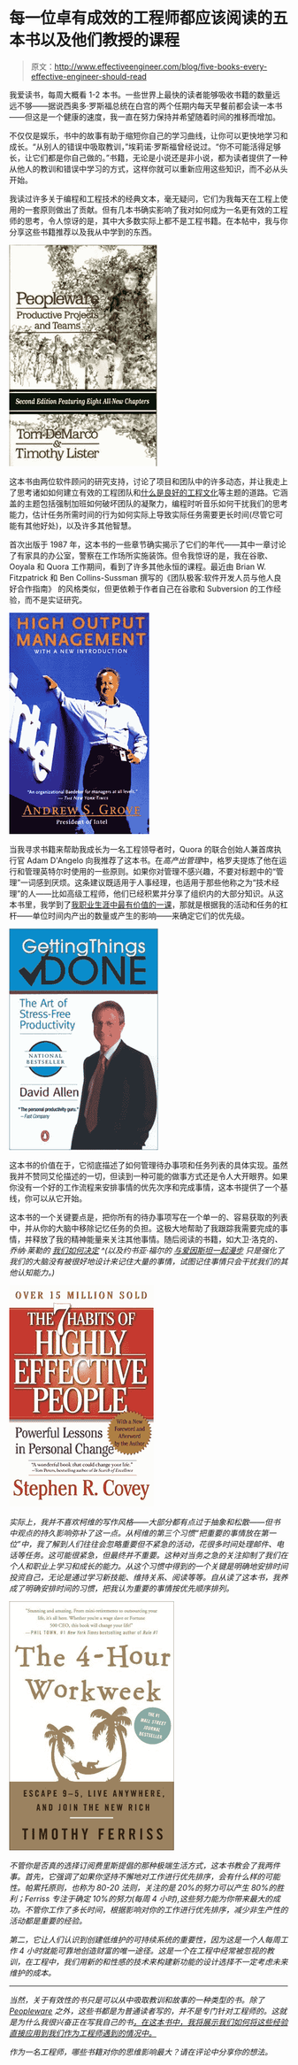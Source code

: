 # 每一位卓有成效的工程师都应该阅读的五本书以及他们教授的课程

> 原文：<http://www.effectiveengineer.com/blog/five-books-every-effective-engineer-should-read>

我爱读书，每周大概看 1-2 本书。一些世界上最快的读者能够吸收书籍的数量远远不够——据说西奥多·罗斯福总统在白宫的两个任期内每天早餐前都会读一本书——但这是一个健康的速度，我一直在努力保持并希望随着时间的推移而增加。

不仅仅是娱乐，书中的故事有助于缩短你自己的学习曲线，让你可以更快地学习和成长。“从别人的错误中吸取教训，”埃莉诺·罗斯福曾经说过。“你不可能活得足够长，让它们都是你自己做的。”书籍，无论是小说还是非小说，都为读者提供了一种从他人的教训和错误中学习的方式，这样你就可以重新应用这些知识，而不必从头开始。

我读过许多关于编程和工程技术的经典文本，毫无疑问，它们为我每天在工程上使用的一套原则做出了贡献。但有几本书确实影响了我对如何成为一名更有效的工程师的思考，令人惊讶的是，其中大多数实际上都不是工程书籍。在本帖中，我与你分享这些书籍推荐以及我从中学到的东西。

[![Peopleware](img/a23a685480667626540a055777a80f32.png)](http://www.amazon.com/gp/product/0321934113?ie=UTF8&camp=1789&creativeASIN=0321934113&linkCode=xm2&tag=theeffeengi-20)

这本书由两位软件顾问的研究支持，讨论了项目和团队中的许多动态，并让我走上了思考诸如如何建立有效的工程团队和[什么是良好的工程文化](/blog/what-makes-a-good-engineering-culture)等主题的道路。它涵盖的主题包括强制加班如何破坏团队的凝聚力，编程时听音乐如何干扰我们的思考能力，估计任务所需时间的行为如何实际上导致实际任务需要更长时间(尽管它可能有其他好处)，以及许多其他智慧。

首次出版于 1987 年，这本书的一些章节确实揭示了它们的年代——其中一章讨论了有家具的办公室，警察在工作场所实施装饰。但令我惊讶的是，我在谷歌、Ooyala 和 Quora 工作期间，看到了许多其他永恒的课程。最近由 Brian W. Fitzpatrick 和 Ben Collins-Sussman 撰写的《团队极客:软件开发人员与他人良好合作指南》 的风格类似，但更依赖于作者自己在谷歌和 Subversion 的工作经验，而不是实证研究。

[![High Output Management](img/3cef1096467131df6ad1374aa04bc3a9.png)](http://www.amazon.com/gp/product/0679762884?ie=UTF8&camp=1789&creativeASIN=0679762884&linkCode=xm2&tag=theeffeengi-20) 

当我寻求书籍来帮助我成长为一名工程领导者时，Quora 的联合创始人兼首席执行官 Adam D'Angelo 向我推荐了这本书。在*高产出管理*中，格罗夫提炼了他在运行和管理英特尔时使用的一些原则。如果你对管理不感兴趣，不要对标题中的“管理”一词感到厌烦。这条建议既适用于人事经理，也适用于那些他称之为“技术经理”的人——比如高级工程师，他们已经积累并分享了组织内的大部分知识。从这本书里，我学到了[我职业生涯中最有价值的一课](https://www.quora.com/Whats-the-single-most-valuable-lesson-youve-learned-in-your-professional-life/answer/Edmond-Lau?share=1)，那就是根据我的活动和任务的杠杆——单位时间内产出的数量或产生的影响——来确定它们的优先级。

[![Getting Things Done](img/7c071b79f9cf133dfd1190c1b2972729.png)](http://www.amazon.com/gp/product/0142000280?ie=UTF8&camp=1789&creativeASIN=0142000280&linkCode=xm2&tag=theeffeengi-20) 

这本书的价值在于，它彻底描述了如何管理待办事项和任务列表的具体实现。虽然我并不赞同艾伦描述的一切，但读到一种可能的做事方式还是令人大开眼界。如果你没有一个好的工作流程来安排事情的优先次序和完成事情，这本书提供了一个基线，你可以从它开始。

这本书的一个关键要点是，把你所有的待办事项写在一个单一的、容易获取的列表中，并从你的大脑中移除记忆任务的负担。这极大地帮助了我跟踪我需要完成的事情，并释放了我的精神能量来关注其他事情。随后阅读的书籍，如大卫·洛克的[](http://www.amazon.com/gp/product/0061771295?ie=UTF8&camp=1789&creativeASIN=0061771295&linkCode=xm2&tag=theeffeengi-20)*、乔纳·莱勒的 [*我们如何决定*](http://www.amazon.com/gp/product/0547247990?ie=UTF8&camp=1789&creativeASIN=0547247990&linkCode=xm2&tag=theeffeengi-20) ^(以及约书亚·福尔的 [*与爱因斯坦一起漫步*](http://www.amazon.com/gp/product/0143120530?ie=UTF8&camp=1789&creativeASIN=0143120530&linkCode=xm2&tag=theeffeengi-20) 只是强化了我们的大脑没有被很好地设计来记住大量的事情，试图记住事情只会干扰我们的其他认知能力。)*

*[![The 7 Habits of Highly Effective People](img/b09a1b7e87a4cb4780113c5527286702.png)](http://www.amazon.com/gp/product/0743269519?ie=UTF8&camp=1789&creativeASIN=0743269519&linkCode=xm2&tag=theeffeengi-20)* 

*实际上，我并不喜欢柯维的写作风格——大部分都有点过于抽象和松散——但书中观点的持久影响弥补了这一点。从柯维的第三个习惯“把重要的事情放在第一位”中，我了解到人们往往会忽略重要但不紧急的活动，花很多时间处理邮件、电话等任务。这可能很紧急，但最终并不重要。这种对当务之急的关注抑制了我们在个人和职业上学习和成长的能力。从这个习惯中得到的一个关键是明确地安排时间投资自己，无论是通过学习新技能、维持关系、阅读等等。自从读了这本书，我养成了明确安排时间的习惯，把我认为重要的事情按优先顺序排列。*

*[![The 4-Hour Workweek: Escape 9-5, Live Anywhere, and Join the New Rich](img/ba2ae8422c3ab95160e7eb367814d93a.png)](http://www.amazon.com/gp/product/0307465357?ie=UTF8&camp=1789&creativeASIN=0307465357&linkCode=xm2&tag=theeffeengi-20)*

*不管你是否真的选择订阅费里斯提倡的那种极端生活方式，这本书教会了我两件事。首先，它强调了如果你坚持不懈地对工作进行优先排序，会有什么样的可能性。帕累托原则，也称为 80-20 法则，关注的是 20%的努力可以产生 80%的胜利；Ferriss 专注于确定 10%的努力(每周 4 小时),这些努力能为你带来最大的成功。不管你工作了多长时间，根据影响对你的工作进行优先排序，减少非生产性的活动都是重要的经验。*

*第二，它让人们认识到创建低维护的可持续系统的重要性，因为这是一个人每周工作 4 小时就能可靠地创造财富的唯一途径。这是一个在工程中经常被忽视的教训，在工程中，我们用新的和性感的技术来构建新功能的设计选择不一定考虑未来维护的成本。*

* * *

*当然，关于有效性的书只是可以从中吸取教训和故事的一种类型的书。除了 [*Peopleware*](http://www.amazon.com/gp/product/0321934113?ie=UTF8&camp=1789&creativeASIN=0321934113&linkCode=xm2&tag=theeffeengi-20) 之外，这些书都是为普通读者写的，并不是专门针对工程师的。这就是为什么我很兴奋正在写我自己的书[，在这本书中，我将展示我们如何将这些经验直接应用到我们作为工程师遇到的情况中。](/book)*

*作为一名工程师，哪些书籍对你的思维影响最大？请在评论中分享你的想法。*